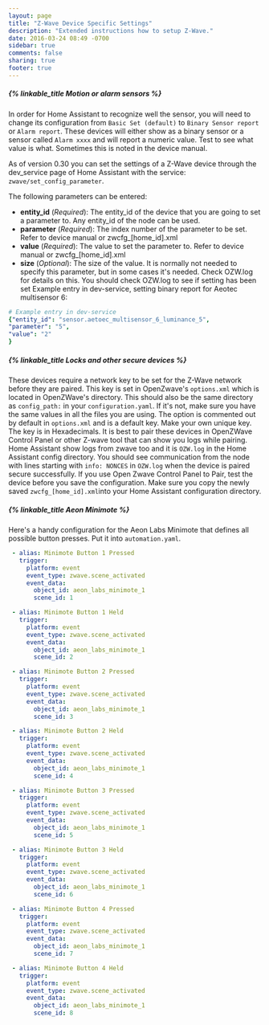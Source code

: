 ```yaml
---
layout: page
title: "Z-Wave Device Specific Settings"
description: "Extended instructions how to setup Z-Wave."
date: 2016-03-24 08:49 -0700
sidebar: true
comments: false
sharing: true
footer: true
---
```


##### {% linkable_title Motion or alarm sensors %}

In order for Home Assistant to recognize well the sensor, you will need to change its configuration from `Basic Set (default)` to `Binary Sensor report` or `Alarm report`.
These devices will either show as a binary sensor or a sensor called `Alarm xxxx` and will report a numeric value. Test to see what value is what. Sometimes this is noted in the device manual.

As of version 0.30 you can set the settings of a Z-Wave device through the dev_service page of Home Assistant with the service: `zwave/set_config_parameter`.

The following parameters can be entered:
- **entity_id** (*Required*): The entity_id of the device that you are going to set a parameter to. Any entity_id of the node can be used.
- **parameter** (*Required*): The index number of the parameter to be set. Refer to device manual or zwcfg_[home_id].xml
- **value** (*Required*): The value to set the parameter to. Refer to device manual or zwcfg_[home_id].xml
- **size** (*Optional*): The size of the value. It is normally not needed to specify this parameter, but in some cases it's needed. Check OZW.log for details on this.
You should check OZW.log to see if setting has been set
Example entry in dev-service, setting binary report for Aeotec multisensor 6:
```yaml
# Example entry in dev-service
{"entity_id": "sensor.aetoec_multisensor_6_luminance_5",
"parameter": "5",
"value": "2"
}
```

##### {% linkable_title Locks and other secure devices %}

These devices require a network key to be set for the Z-Wave network before they are paired. This key is set in OpenZwave's `options.xml` which is located in OpenZWave's directory. This should also be the same directory as `config_path:` in your `configuration.yaml`. If it's not, make sure you have the same values in all the files you are using.
The option is commented out by default in `options.xml` and is a default key. Make your own unique key. The key is in Hexadecimals.
It is best to pair these devices in OpenZWave Control Panel or other Z-wave tool that can show you logs while pairing. Home Assistant show logs from zwave too and it is `OZW.log` in the Home Assistant config directory. 
You should see communication from the node with lines starting with `info: NONCES` in `OZW.log` when the device is paired secure successfully. If you use Open Zwave Control Panel to Pair, test the device before you save the configuration.
Make sure you copy the newly saved `zwcfg_[home_id].xml`into your Home Assistant configuration directory.


##### {% linkable_title Aeon Minimote %}

Here's a handy configuration for the Aeon Labs Minimote that defines all possible button presses. Put it into `automation.yaml`.

```yaml
 - alias: Minimote Button 1 Pressed
   trigger:
     platform: event
     event_type: zwave.scene_activated
     event_data:
       object_id: aeon_labs_minimote_1
       scene_id: 1

 - alias: Minimote Button 1 Held
   trigger:
     platform: event
     event_type: zwave.scene_activated
     event_data:
       object_id: aeon_labs_minimote_1
       scene_id: 2

 - alias: Minimote Button 2 Pressed
   trigger:
     platform: event
     event_type: zwave.scene_activated
     event_data:
       object_id: aeon_labs_minimote_1
       scene_id: 3

 - alias: Minimote Button 2 Held
   trigger:
     platform: event
     event_type: zwave.scene_activated
     event_data:
       object_id: aeon_labs_minimote_1
       scene_id: 4

 - alias: Minimote Button 3 Pressed
   trigger:
     platform: event
     event_type: zwave.scene_activated
     event_data:
       object_id: aeon_labs_minimote_1
       scene_id: 5

 - alias: Minimote Button 3 Held
   trigger:
     platform: event
     event_type: zwave.scene_activated
     event_data:
       object_id: aeon_labs_minimote_1
       scene_id: 6

 - alias: Minimote Button 4 Pressed
   trigger:
     platform: event
     event_type: zwave.scene_activated
     event_data:
       object_id: aeon_labs_minimote_1
       scene_id: 7

 - alias: Minimote Button 4 Held
   trigger:
     platform: event
     event_type: zwave.scene_activated
     event_data:
       object_id: aeon_labs_minimote_1
       scene_id: 8
```

